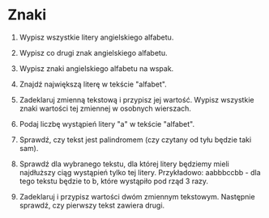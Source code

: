 # Znaki
1. Wypisz wszystkie litery angielskiego alfabetu.

2. Wypisz co drugi znak angielskiego alfabetu.

3. Wypisz znaki angielskiego alfabetu na wspak.

4. Znajdź największą literę w tekście "alfabet".

5. Zadeklaruj zmienną tekstową i przypisz jej wartość. Wypisz wszystkie znaki wartości tej zmiennej w osobnych wierszach.

6. Podaj liczbę wystąpień litery "a" w tekście "alfabet".

7. Sprawdź, czy tekst jest palindromem (czy czytany od tyłu będzie taki sam).

8. Sprawdź dla wybranego tekstu, dla której litery będziemy mieli najdłuższy ciąg wystąpień tylko tej litery. Przykładowo: aabbbccbb - dla tego tekstu będzie to b, które wystąpiło pod rząd 3 razy.

9. Zadeklaruj i przypisz wartości dwóm zmiennym tekstowym. Następnie sprawdź, czy pierwszy tekst zawiera drugi.
